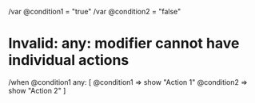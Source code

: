 /var @condition1 = "true"
/var @condition2 = "false"

# Invalid: any: modifier cannot have individual actions
/when @condition1 any: [
  @condition1 => show "Action 1"
  @condition2 => show "Action 2"
]